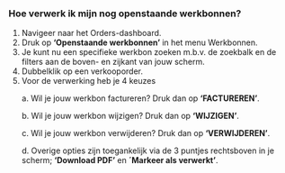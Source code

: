 ### Hoe verwerk ik mijn nog openstaande werkbonnen?
1.	Navigeer naar het Orders-dashboard. 
2.	Druk op **‘Openstaande werkbonnen’** in het menu Werkbonnen. 
3.	Je kunt nu een specifieke werkbon zoeken m.b.v. de zoekbalk en de filters aan de boven- en zijkant van jouw scherm.
4.	Dubbelklik op een verkooporder.
5.	Voor de verwerking heb je 4 keuzes <p>
a.	Wil je jouw werkbon factureren? Druk dan op **‘FACTUREREN’**.<p>
b.	Wil je jouw werkbon wijzigen? Druk dan op **‘WIJZIGEN’**.<p>
c.	Wil je jouw werkbon verwijderen? Druk dan op **‘VERWIJDEREN’**.<p>
d.	Overige opties zijn toegankelijk via de 3 puntjes rechtsboven in je scherm; **‘Download PDF’** en **´Markeer als verwerkt’**.

